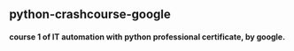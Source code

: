## python-crashcourse-google
#### course 1 of IT automation with python professional certificate, by google.


